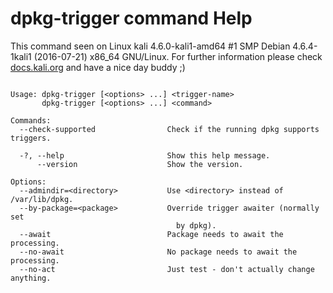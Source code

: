 # dpkg-trigger command Help
 
 This command seen on Linux kali 4.6.0-kali1-amd64 #1 SMP Debian 4.6.4-1kali1 (2016-07-21) x86_64 GNU/Linux. For further information please check [docs.kali.org](docs.kali.org) and have a nice day buddy ;) 

~~~

Usage: dpkg-trigger [<options> ...] <trigger-name>
       dpkg-trigger [<options> ...] <command>

Commands:
  --check-supported                Check if the running dpkg supports triggers.

  -?, --help                       Show this help message.
      --version                    Show the version.

Options:
  --admindir=<directory>           Use <directory> instead of /var/lib/dpkg.
  --by-package=<package>           Override trigger awaiter (normally set
                                     by dpkg).
  --await                          Package needs to await the processing.
  --no-await                       No package needs to await the processing.
  --no-act                         Just test - don't actually change anything.


~~~
